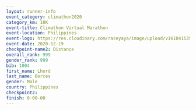 ```yaml
--- 
layout: runner-info 
event_category: climathon2020 
category_km: 10K 
event-title: Climathon Virtual Marathon 
event-location: Philippines 
event-logo: https://res.cloudinary.com/raceyaya/image/upload/v1610415350/logo/2021/climathon-virtual-marathon_zvzuyk.jpg 
event-date: 2020-12-19 
checkpoint-name2: Distance 
overall_rank: 999
gender_rank: 999
bib: 1004
first_name: Lhord
last_name: Borces
gender: Male
country: Philippines
checkpoint2: 
finish: 0-00-00
--- 
```

